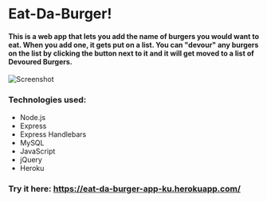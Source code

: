 # Eat-Da-Burger!

#### This is a web app that lets you add the name of burgers you would want to eat. When you add one, it gets put on a list. You can "devour" any burgers on the list by clicking the button next to it and it will get moved to a list of Devoured Burgers.

![Screenshot](./assets/images/screenshot.png)

### Technologies used:

* Node.js
* Express
* Express Handlebars
* MySQL
* JavaScript
* jQuery
* Heroku

###  Try it here: https://eat-da-burger-app-ku.herokuapp.com/
